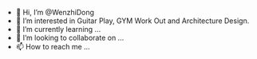 - 👋 Hi, I’m @WenzhiDong
- 👀 I’m interested in Guitar Play, GYM Work Out and Architecture Design.
- 🌱 I’m currently learning ...
- 💞️ I’m looking to collaborate on ...
- 📫 How to reach me ...

<!---
WenzhiDong/WenzhiDong is a ✨ special ✨ repository because its `README.md` (this file) appears on your GitHub profile.
You can click the Preview link to take a look at your changes.
--->
